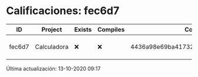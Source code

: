 # Calificaciones: fec6d7
|ID|Project|Exists|Compiles|CommitHash|CommitDate|CheckDate|Comments|
|-|-|-|-|-|-|-|-|
|fec6d7|Calculadora|❌|❌|4436a98e69ba41732c4e3f5ed8a1ec2d42ca5233|08-10-2020 21:35:59|13-10-2020 09:17:35|NULL|

Última actualización: 13-10-2020 09:17
